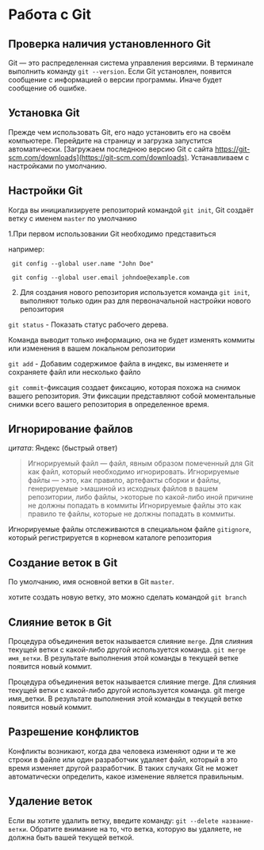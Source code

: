 # Работа с Git

## Проверка наличия установленного Git

Git — это распределенная система управления версиями.
В терминале выполнить команду ```git --version```.
Если Git установлен, появится сообщение с информацией о версии программы. Иначе будет сообщение об ошибке.

## Установка Git

Прежде чем использовать Git, его надо установить его на своём компьютере.
Перейдите на страницу и загрузка запустится автоматически.
[Загружаем последнюю версию Git с сайта https://git-scm.com/downloads](https://git-scm.com/downloads). Устанавливаем с настройками по умолчанию.

## Настройки Git

Когда вы инициализируете репозиторий командой ```git init```, Git создаёт ветку с именем ```master``` по умолчанию

1.При первом использовании Git необходимо представиться

например:
```
 git config --global user.name "John Doe"

 git config --global user.email johndoe@example.com
 ```
2. Для создания нового репозитория используется команда ```git init```, выполняют только один раз для первоначальной настройки нового репозитория

```git status``` - Показать статус рабочего дерева.

Команда выводит только информацию, она не будет изменять коммиты или изменения в вашем локальном репозитории

```git add``` - Добавим содержимое файла в индекс, вы изменяете и сохраняете файл или несколько файло

```git commit```-фиксация создает фиксацию, которая похожа на снимок вашего репозитория. Эти фиксации представляют собой моментальные снимки всего вашего репозитория в определенное время.

## Игнорирование файлов

_цитата_:  Яндекс (быстрый ответ)

>Игнорируемый файл — файл, явным образом помеченный для Git как файл, который необходимо игнорировать. Игнорируемые файлы — >это, как правило, артефакты сборки и файлы, генерируемые >машиной из исходных файлов в вашем репозитории, либо файлы, >которые по какой-либо иной причине не должны попадать в коммиты
Игнорируемые файлы это как правило те файлы, которые не должны попадать в коммиты.

Игнорируемые файлы отслеживаются в специальном файле ```gitignore```, который регистрируется в корневом каталоге репозитория

## Создание веток в Git

По умолчанию, имя основной ветки в Git ```master```.

хотите создать новую ветку, это можно сделать командой ```git branch``` 

## Слияние веток в Git

Процедура объединения веток называется слияние ```merge```. Для слияния текущей ветки с какой-либо другой используется команда. ```git merge имя_ветки```. В результате выполнения этой команды в текущей ветке появится новый коммит.

Процедура объединения веток называется слияние merge. Для слияния текущей ветки с какой-либо другой используется команда. git merge имя_ветки. В результате выполнения этой команды в текущей ветке появится новый коммит.

## Разрешение конфликтов

Конфликты возникают, когда два человека изменяют одни и те же строки в файле или один разработчик удаляет файл, который в это время изменяет другой разработчик. В таких случаях Git не может автоматически определить, какое изменение является правильным.

## Удаление веток

Если вы хотите удалить ветку, введите команду: ```git --delete название-ветки```.
Обратите внимание на то, что ветка, которую вы удаляете, не должна быть вашей текущей веткой.
